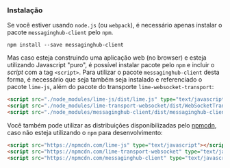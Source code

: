 ### Instalação

Se você estiver usando `node.js` (ou `webpack`), é necessário apenas instalar o pacote `messaginghub-client` pelo `npm`.

    npm install --save messaginghub-client

Mas caso esteja construindo uma aplicação web (no browser) e esteja utilizando Javascript "puro", é possível instalar pacote pelo `npm` e incluir o *script* com a tag `<script>`. Para utilizar o pacote  `messaginghub-client` desta forma, é necessário que seja também seja instalado e referenciado o pacote `lime-js`, além do pacote do transporte `lime-websocket-transport`:

```html
<script src="./node_modules/lime-js/dist/lime.js" type="text/javascript"></script>
<script src="./node_modules/lime-transport-websocket/dist/WebSocketTransport.js" type="text/javascript"></script>
<script src="./node_modules/messaginghub-client/dist/messaginghub-client.js" type="text/javascript"></script>
```

Você também pode utilizar as distribuições disponibilizadas pelo [npmcdn](https://npmcdn.com), caso não esteja utilizando o `npm` para desenvolvimento:
```html
<script src="https://npmcdn.com/lime-js" type="text/javascript"></script>
<script src="https://npmcdn.com/lime-transport-websocket" type="text/javascript"></script>
<script src="https://npmcdn.com/messaginghub-client" type="text/javascript"></script>
```
